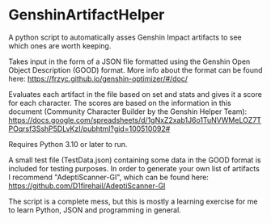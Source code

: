 # GenshinArtifactHelper
A python script to automatically asses Genshin Impact artifacts to see which ones are worth keeping.


Takes input in the form of a JSON file formatted using the Genshin Open Object Description (GOOD) format. More info about the format can be found here:
https://frzyc.github.io/genshin-optimizer/#/doc/


Evaluates each artifact in the file based on set and stats and gives it a score for each character. The scores are based on the information in this document (Community Character Builder by the Genshin Helper Team):
https://docs.google.com/spreadsheets/d/1gNxZ2xab1J6o1TuNVWMeLOZ7TPOqrsf3SshP5DLvKzI/pubhtml?gid=100510092#


Requires Python 3.10 or later to run.


A small test file (TestData.json) containing some data in the GOOD format is included for testing purposes. In order to generate your own list of artifacts I recommend "AdeptiScanner-GI", which can be found here:
https://github.com/D1firehail/AdeptiScanner-GI


The script is a complete mess, but this is mostly a learning exercise for me to learn Python, JSON and programming in general.
